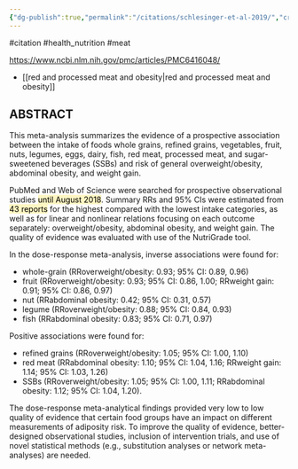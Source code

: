 ```yaml
---
{"dg-publish":true,"permalink":"/citations/schlesinger-et-al-2019/","created":"2024-04-22T13:05:47.000+01:00","updated":"2025-10-10T23:58:24.320+01:00"}
---
```


#citation #health_nutrition #meat 

https://www.ncbi.nlm.nih.gov/pmc/articles/PMC6416048/

- [[red and processed meat and obesity\|red and processed meat and obesity]]

## ABSTRACT

This meta-analysis summarizes the evidence of a prospective association between the intake of foods whole grains, refined grains, vegetables, fruit, nuts, legumes, eggs, dairy, fish, red meat, processed meat, and sugar-sweetened beverages (SSBs) and risk of general overweight/obesity, abdominal obesity, and weight gain. 

PubMed and Web of Science were searched for prospective observational studies <mark style="background: #FFF3A3A6;">until August 2018</mark>. Summary RRs and 95% CIs were estimated from <mark style="background: #FFF3A3A6;">43 reports</mark> for the highest compared with the lowest intake categories, as well as for linear and nonlinear relations focusing on each outcome separately: overweight/obesity, abdominal obesity, and weight gain. The quality of evidence was evaluated with use of the NutriGrade tool. 

In the dose-response meta-analysis, inverse associations were found for: 
- whole-grain (RRoverweight/obesity: 0.93; 95% CI: 0.89, 0.96)
- fruit (RRoverweight/obesity: 0.93; 95% CI: 0.86, 1.00; RRweight gain: 0.91; 95% CI: 0.86, 0.97)
- nut (RRabdominal obesity: 0.42; 95% CI: 0.31, 0.57)
- legume (RRoverweight/obesity: 0.88; 95% CI: 0.84, 0.93)
- fish (RRabdominal obesity: 0.83; 95% CI: 0.71, 0.97)

Positive associations were found for: 
- refined grains (RRoverweight/obesity: 1.05; 95% CI: 1.00, 1.10)
- red meat (RRabdominal obesity: 1.10; 95% CI: 1.04, 1.16; RRweight gain: 1.14; 95% CI: 1.03, 1.26)
- SSBs (RRoverweight/obesity: 1.05; 95% CI: 1.00, 1.11; RRabdominal obesity: 1.12; 95% CI: 1.04, 1.20).

The dose-response meta-analytical findings provided very low to low quality of evidence that certain food groups have an impact on different measurements of adiposity risk. To improve the quality of evidence, better-designed observational studies, inclusion of intervention trials, and use of novel statistical methods (e.g., substitution analyses or network meta-analyses) are needed.
